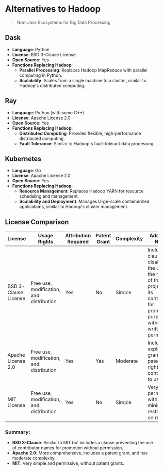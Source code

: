 # Alternatives to Hadoop

> Non-Java Ecosystems for Big Data Processing

## Dask

- **Language**: Python
- **License**: BSD 3-Clause License
- **Open Source**: Yes
- **Functions Replacing Hadoop**:
    - **Parallel Processing**: Replaces Hadoop MapReduce with parallel computing in Python.
    - **Scalability**: Scales from a single machine to a cluster, similar to Hadoop's distributed computing.

## Ray

- **Language**: Python (with some C++)
- **License**: Apache License 2.0
- **Open Source**: Yes
- **Functions Replacing Hadoop**:
    - **Distributed Computing**: Provides flexible, high-performance distributed computing.
    - **Fault Tolerance**: Similar to Hadoop's fault-tolerant data processing.

## Kubernetes

- **Language**: Go
- **License**: Apache License 2.0
- **Open Source**: Yes
- **Functions Replacing Hadoop**:
    - **Resource Management**: Replaces Hadoop YARN for resource scheduling and management.
    - **Scalability and Deployment**: Manages large-scale containerized applications, similar to Hadoop's cluster management.

## License Comparison

| License | Usage Rights | Attribution Required | Patent Grant | Complexity | Additional Notes |
| --- | --- | --- | --- | --- | --- |
| BSD 3-Clause License | Free use, modification, and distribution | Yes | No | Simple | Includes a clause disallowing the use of the names of the project or its contributors for promotional purposes without written permission. |
| Apache License 2.0 | Free use, modification, and distribution | Yes | Yes | Moderate | Includes an explicit grant of patent rights from contributors to users. |
| MIT License | Free use, modification, and distribution | Yes | No | Simple | Very permissive, with minimal restrictions on reuse. |

### Summary:

- **BSD 3-Clause**: Similar to MIT but includes a clause preventing the use of contributor names for promotion without permission.
- **Apache 2.0**: More comprehensive, includes a patent grant, and has moderate complexity.
- **MIT**: Very simple and permissive, without patent grants.
